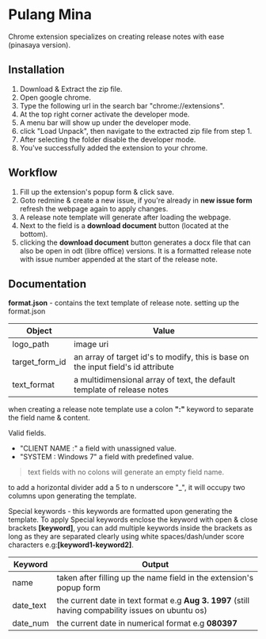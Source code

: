 # Pulang Mina
Chrome extension specializes on creating release notes with ease (pinasaya version).

## Installation
1. Download & Extract the zip file.
2. Open google chrome.
3. Type the following url in the search bar "chrome://extensions".
4. At the top right corner activate the developer mode.
5. A menu bar will show up under the developer mode.
6. click "Load Unpack", then navigate to the extracted zip file from step 1.
7. After selecting the folder disable the developer mode.
8. You've successfully added the extension to your chrome.

## Workflow

1. Fill up the extension's popup form & click save. 
2. Goto redmine & create a new issue, if you're already in **new issue form** refresh the webpage again to apply changes.
3. A release note template will generate after loading the webpage.
4. Next to the field is a **download document** button (located at the bottom).
5. clicking the **download document** button generates a docx file that can also be open in odt (libre office) versions. It is a formatted release note with issue number appended at the start of the release note.

## Documentation

**format.json** - contains the text template of release note.
  setting up the format.json
  
  Object | Value
  -------|-------
  logo_path  | image uri
  target_form_id | an array of target id's to modify, this is base on the input field's id attribute
  text_format | a multidimensional array of text, the default template of release notes
  
  when creating a release note template use a colon **":"** keyword to separate the field name & content.

  Valid fields.
  - "CLIENT NAME :" a field with unassigned value.
  - "SYSTEM : Windows 7" a field with predefined value.
  
  > text fields with no colons will generate an empty field name.
  
  to add a horizontal divider add a 5 to n underscore "_", it will occupy two columns upon generating the template. 
   
 
  Special keywords - this keywords are formatted upon generating the template. To apply Special keywords enclose the keyword with open & close brackets **\[keyword\]**, you can add multiple keywords inside the brackets as long as they are separated clearly using white spaces/dash/under score characters e.g:**\[keyword1-keyword2\]**.
  
  Keyword | Output
  --------|--------
  name    | taken after filling up the name field in the extension's popup form
  date_text | the current date in text format e.g **Aug 3. 1997** (still having compability issues on ubuntu os)
  date_num | the current date in numerical format e.g **080397**
 
  

